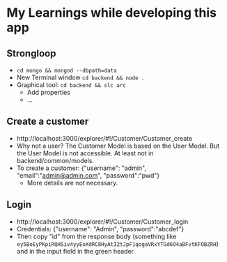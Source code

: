 # My Learnings while developing this app

## Strongloop

- `cd mongo && mongod --dbpath=data`
- New Terminal window `cd backend && node .`
- Graphical tool: `cd backend && slc arc`
    - Add properties
    - …

## Create a customer
- http://localhost:3000/explorer/#!/Customer/Customer_create
- Why not a user? The Customer Model is based on the User Model. But the User Model is not accessible. At least not in backend/common/models.
- To create a customer: {"username": "admin", "email":"admin@admin.com", "password":"pwd"}
    - More details are not necessary.

## Login
- http://localhost:3000/explorer/#!/Customer/Customer_login
- Credentials: {"username": "Admin", "password":"abcdef"}
- Then copy "id" from the response body (something like `ey5BoEyPKpiRQHSiv4yyEoXdRC8HyAtI2tJpF1qogaVRxYTGd6O4aBFvtKFOBZRH`) and in the input field in the green header.
